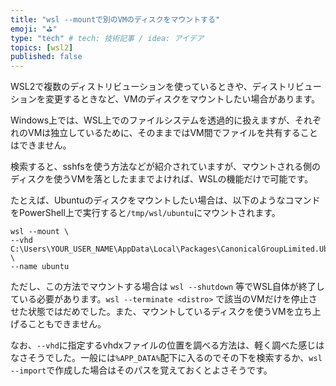 ```yaml
---
title: "wsl --mountで別のVMのディスクをマウントする"
emoji: "⛳"
type: "tech" # tech: 技術記事 / idea: アイデア
topics: [wsl2]
published: false
---
```


WSL2で複数のディストリビューションを使っているときや、ディストリビューションを変更するときなど、VMのディスクをマウントしたい場合があります。

Windows上では、WSL上でのファイルシステムを透過的に扱えますが、それぞれのVMは独立しているために、そのままではVM間でファイルを共有することはできません。

検索すると、sshfsを使う方法などが紹介されていますが、マウントされる側のディスクを使うVMを落としたままでよければ、WSLの機能だけで可能です。

たとえば、Ubuntuのディスクをマウントしたい場合は、以下のようなコマンドをPowerShell上で実行すると`/tmp/wsl/ubuntu`にマウントされます。

```
wsl --mount \
--vhd C:\Users\YOUR_USER_NAME\AppData\Local\Packages\CanonicalGroupLimited.Ubuntu_YOUR_HASH\LocalState\ext4.vhdx \
--name ubuntu
```

ただし、この方法でマウントする場合は `wsl --shutdown` 等でWSL自体が終了している必要があります。`wsl --terminate <distro>` で該当のVMだけを停止させた状態ではだめでした。また、マウントしているディスクを使うVMを立ち上げることもできません。

なお、`--vhd`に指定するvhdxファイルの位置を調べる方法は、軽く調べた感じはなさそうでした。一般には`%APP_DATA%`配下に入るのでその下を検索するか、`wsl --import`で作成した場合はそのパスを覚えておくとよさそうです。
